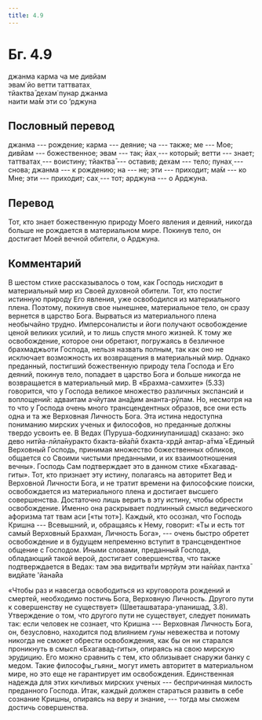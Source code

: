 ```yaml
---
title: 4.9
---
```


# Бг. 4.9
джанма карма ча ме дивйам<br/>
эвам̇ йо ветти таттватах̣<br/>
тйактва̄ дехам̇ пунар джанма<br/>
наити ма̄м эти со ’рджуна
## Пословный перевод

джанма --- рождение; карма --- деяние; ча --- также; ме --- Мое; дивйам
--- божественное; эвам --- так; йах̣ --- который; ветти --- знает;
таттватах̣ --- воистину; тйактва̄ --- оставив; дехам --- тело; пунах̣ ---
снова; джанма --- к рождению; на --- не; эти --- приходит; ма̄м --- ко
Мне; эти --- приходит; сах̣ --- тот; арджуна --- о Арджуна.

## Перевод

Тот, кто знает божественную природу Моего явления и деяний, никогда
больше не рождается в материальном мире. Покинув тело, он достигает Моей
вечной обители, о Арджуна.

## Комментарий

В шестом стихе рассказывалось о том, как Господь нисходит в материальный
мир из Своей духовной обители. Тот, кто постиг истинную природу Его
явления, уже освободился из материального плена. Поэтому, покинув свое
нынешнее, материальное тело, он сразу вернется в царство Бога. Вырваться
из материального плена необычайно трудно. Имперсоналисты и йоги получают
освобождение ценой великих усилий, и то лишь спустя много жизней. К тому
же освобождение, которое они обретают, погружаясь в безличное
брахмаджьоти Господа, нельзя назвать полным, так как оно не исключает
возможность их возвращения в материальный мир. Однако преданный,
постигший божественную природу тела Господа и Его деяний, покинув тело,
попадает в царство Бога и больше никогда не возвращается в материальный
мир. В «Брахма-самхите» (5.33) говорится, что у Господа великое
множество различных экспансий и воплощений: адваитам ачйутам ана̄дим
ананта-рӯпам. Но, несмотря на то что у Господа очень много
трансцендентных образов, все они есть одна и та же Верховная Личность
Бога. Эта истина недоступна пониманию мирских ученых и философов, но
преданные должны твердо усвоить ее. В Ведах (Пуруша-бодхиниупанишад)
сказано: эко дево нитйа-лӣла̄нуракто бхакта-вйа̄пӣ бхакта-хр̣дй антар-а̄тма̄
«Единый Верховный Господь, принимая множество божественных обликов,
общается со Своими чистыми преданными, и их взаимоотношения вечны».
Господь Сам подтверждает это в данном стихе «Бхагавад-гиты». Тот, кто
признает эту истину, полагаясь на авторитет Вед и Верховной Личности
Бога, и не тратит времени на философские поиски, освобождается из
материального плена и достигает высшего совершенства. Достаточно лишь
верить в эту истину, чтобы обрести освобождение. Именно она раскрывает
подлинный смысл ведического афоризма тат твам аси \[«ты тот»\]. Каждый,
кто осознал, что Господь Кришна --- Всевышний, и, обращаясь к Нему,
говорит: «Ты и есть тот самый Верховный Брахман, Личность Бога», ---
очень быстро обретет освобождение и в будущем непременно вступит в
трансцендентное общение с Господом. Иными словами, преданный Господа,
обладающий такой верой, достигает совершенства, что также подтверждается
в Ведах: там эва видитва̄ти мр̣тйум эти на̄нйах̣ пантха̄ видйате 'йана̄йа

«Чтобы раз и навсегда освободиться из круговорота рождений и смертей,
необходимо постичь Бога, Верховную Личность. Другого пути к совершенству
не существует» (Шветашватара-упанишад, 3.8). Утверждение о том, что
другого пути не существует, следует понимать так: если человек не
сознает, что Кришна --- Верховная Личность Бога, он, безусловно,
находится под влиянием *гуны* невежества и потому никогда не сможет
обрести освобождения, как бы он ни старался проникнуть в смысл
«Бхагавад-гиты», опираясь на свою мирскую эрудицию. Его можно сравнить с
тем, кто облизывает снаружи банку с медом. Такие философы_гьяни\_ могут
иметь авторитет в материальном мире, но это еще не гарантирует им
освобождения. Единственная надежда для этих кичливых мирских ученых ---
беспричинная милость преданного Господа. Итак, каждый должен стараться
развить в себе сознание Кришны, опираясь на веру и знание, --- тогда мы
сможем достичь совершенства.
